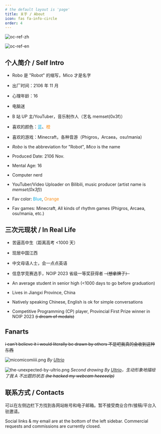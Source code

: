 ```yaml
---
# the default layout is 'page'
title: 关于 / About
icon: fas fa-info-circle
order: 4
---
```


![oc-ref-zh](https://storage.live.com/items/5FA5DFAE47A544F!121287:/oc-ref-zh.png?authkey=%21AC_KgUZjY4lFAV8)

![oc-ref-en](https://storage.live.com/items/5FA5DFAE47A544F!121293:/oc-ref-en.png?authkey=%21AC_KgUZjY4lFAV8)

## 个人简介 / Self Intro

- Robo 是 "Robot" 的缩写，Mico 才是名字
- 出厂时间：2106 年 11 月
- 心理年龄：16
- 电脑迷
- B 站 UP 主/YouTuber，音乐制作人（艺名 memset(0x3f)）
- 喜欢的颜色：<font color="#11acdf">蓝</font>、<font color="#f98d17">橙</font>
- 喜欢的游戏：Minecraft，各种音游（Phigros，Arcaea，osu!mania）

- _Robo_ is the abbreviation for "Robot", _Mico_ is the name
- Produced Date: 2106 Nov.
- Mental Age: 16
- Computer nerd
- YouTuber/Video Uploader on Bilibili, music producer (artist name is _memset(0x3f)_)
- Fav color: <font color="#11acdf">Blue</font>, <font color="#f98d17">Orange</font>
- Fav games: Minecraft, All kinds of rhythm games (Phigros, Arcaea, osu!mania, etc.)

## 三次元现状 / In Real Life

- 苦逼高中生（距离高考 <1000 天）
- 现居中国江西
- 中文母语人士，会一点点英语
- 信息学竞赛选手，NOIP 2023 省级一等奖获得者 ~~（想拿牌子）~~

- An average student in senior high (<1000 days to go before graduation)
- Lives in Jiangxi Province, China
- Natively speaking Chinese, English is ok for simple conversations
- Competitive Programming (CP) player, Provincial First Prize winner in NOIP 2023 ~~(i dream of medals)~~

## Fanarts

~~i can't believe it i would literally be drawn by others 不是吧我真的会收到这种东西~~

![micomicomiiii.png](https://storage.live.com/items/5FA5DFAE47A544F!121338:/ultrio.png?authkey=%21AC_KgUZjY4lFAV8)
_By [Ultrio](https://ultriog.github.io/ultrio-base-website/)_

![the-unexpected-by-ultrio.png](https://storage.live.com/items/5FA5DFAE47A544F!121363:/the-unexpected-by-ultrio.png?authkey=%21AC_KgUZjY4lFAV8)
_Second drawing By [Ultrio](https://ultriog.github.io/ultrio-base-website/)，生动形象地描绘了我 A 不出题的状态 ~~(he hacked my webcam heeeeelp)~~_

## 联系方式 / Contacts

可以在左侧边栏下方找到各网站帐号和电子邮箱。暂不接受商业合作/接稿/平台入驻邀请。

Social links & my email are at the bottom of the left sidebar. Commercial requests and commissions are currently closed.
